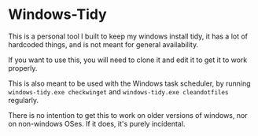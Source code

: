 # Windows-Tidy

This is a personal tool I built to keep my windows install tidy, it has a lot of hardcoded things, and is not meant for general availability.

If you want to use this, you will need to clone it and edit it to get it to work properly.

This is also meant to be used with the Windows task scheduler, by running `windows-tidy.exe checkwinget` and `windows-tidy.exe cleandotfiles` regularly.

There is no intention to get this to work on older versions of windows, nor on non-windows OSes.
If it does, it's purely incidental.